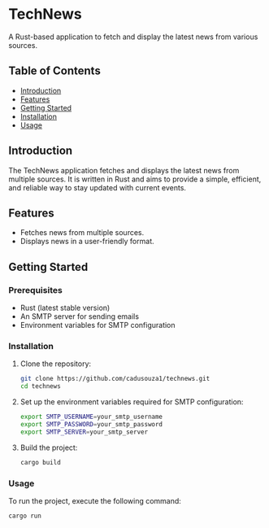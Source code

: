 # TechNews

A Rust-based application to fetch and display the latest news from various sources.

## Table of Contents

- [Introduction](#introduction)
- [Features](#features)
- [Getting Started](#getting-started)
- [Installation](#installation)
- [Usage](#usage)

## Introduction

The TechNews application fetches and displays the latest news from multiple sources. It is written in Rust and aims to provide a simple, efficient, and reliable way to stay updated with current events.

## Features

- Fetches news from multiple sources.
- Displays news in a user-friendly format.

## Getting Started
### Prerequisites

- Rust (latest stable version)
- An SMTP server for sending emails
- Environment variables for SMTP configuration

### Installation

1. Clone the repository:
    ```sh
    git clone https://github.com/cadusouza1/technews.git
    cd technews
    ```

2. Set up the environment variables required for SMTP configuration:
    ```sh
    export SMTP_USERNAME=your_smtp_username
    export SMTP_PASSWORD=your_smtp_password
    export SMTP_SERVER=your_smtp_server
    ```

3. Build the project:
    ```sh
    cargo build
    ```

### Usage

To run the project, execute the following command:
```sh
cargo run
```
